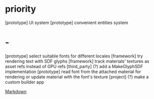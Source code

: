 # priority
[prototype] UI system
[prototype] convenient entities system

# -
[prototype] select suitable fonts for different locales
[framework] try rendering text with SDF glyphs
[framework] track materials' textures as asset refs instead of GPU refs
[third_party] (?) add a MakeGlyphSDF implementation
[prototype] read font from the attached material for rendering or update material with the font's texture
[project] (?) make a custom builder app

[Markdown](https://www.markdownguide.org/basic-syntax/)
